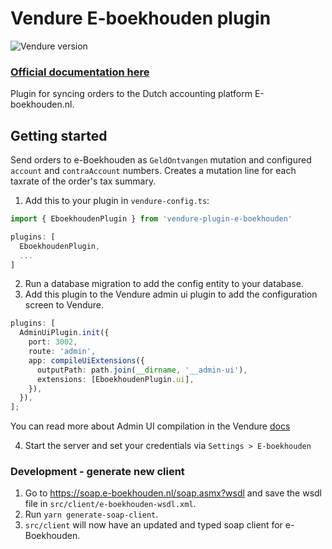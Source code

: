 # Vendure E-boekhouden plugin

![Vendure version](https://img.shields.io/badge/dynamic/json.svg?url=https%3A%2F%2Fraw.githubusercontent.com%2FPinelab-studio%2Fpinelab-vendure-plugins%2Fmain%2Fpackage.json&query=$.devDependencies[%27@vendure/core%27]&colorB=blue&label=Built%20on%20Vendure)

### [Official documentation here](https://pinelab-plugins.com/plugin/vendure-plugin-e-boekhouden)

Plugin for syncing orders to the Dutch accounting platform E-boekhouden.nl.

## Getting started

Send orders to e-Boekhouden as `GeldOntvangen` mutation and configured `account` and `contraAccount` numbers. Creates a
mutation line for each taxrate of the order's tax summary.

1. Add this to your plugin in `vendure-config.ts`:

```ts
import { EboekhoudenPlugin } from 'vendure-plugin-e-boekhouden'

plugins: [
  EboekhoudenPlugin,
  ...
]
```

2. Run a database migration to add the config entity to your database.
3. Add this plugin to the Vendure admin ui plugin to add the configuration screen to Vendure.

```ts
plugins: [
  AdminUiPlugin.init({
    port: 3002,
    route: 'admin',
    app: compileUiExtensions({
      outputPath: path.join(__dirname, '__admin-ui'),
      extensions: [EboekhoudenPlugin.ui],
    }),
  }),
];
```

You can read more about Admin UI compilation in the Vendure
[docs](https://www.vendure.io/docs/plugins/extending-the-admin-ui/#compiling-as-a-deployment-step)

4. Start the server and set your credentials via `Settings > E-boekhouden`

### Development - generate new client

1. Go to https://soap.e-boekhouden.nl/soap.asmx?wsdl and save the wsdl file in `src/client/e-boekhouden-wsdl.xml`.
2. Run `yarn generate-soap-client`.
3. `src/client` will now have an updated and typed soap client for e-Boekhouden.
